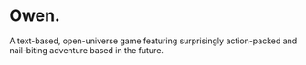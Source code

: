 # Owen.
A text-based, open-universe game featuring surprisingly action-packed and nail-biting adventure based in the future.
